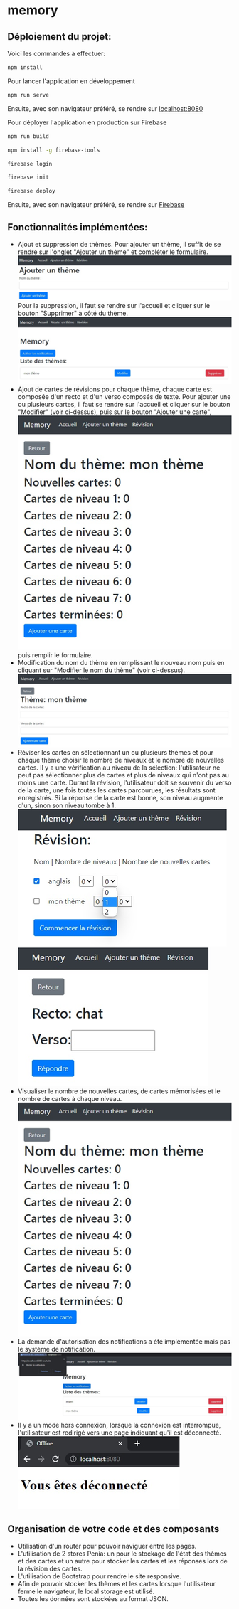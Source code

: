 # memory

## Déploiement du projet:

Voici les commandes à effectuer:

```bash
npm install
```

Pour lancer l'application en développement
```bash
npm run serve
```

Ensuite, avec son navigateur préféré, se rendre sur [localhost:8080](http://localhost:8080/)

Pour déployer l'application en production sur Firebase
```bash
npm run build
```
```bash
npm install -g firebase-tools
```
```bash
firebase login
```
```bash
firebase init
```
```bash
firebase deploy
```

Ensuite, avec son navigateur préféré, se rendre sur [Firebase](https://rmathey-memory.web.app/)

## Fonctionnalités implémentées:

- Ajout et suppression de thèmes. Pour ajouter un thème, il suffit de se rendre sur l'onglet "Ajouter un thème" et compléter le formulaire. ![add_theme](img/add_theme.jpg)
Pour la suppression, il faut se rendre sur l'accueil et cliquer sur le bouton "Supprimer" à côté du thème.
![accueil](img/accueil.jpg)
- Ajout de cartes de révisions pour chaque thème, chaque carte est composée d'un recto et d'un verso composés de texte. Pour ajouter une ou plusieurs cartes, il faut se rendre sur l'accueil et cliquer sur le bouton "Modifier" (voir ci-dessus), puis sur le bouton "Ajouter une carte",                                                
![theme_page](img/theme_page.jpg)
puis remplir le formulaire.
- Modification du nom du thème en remplissant le nouveau nom puis en cliquant sur "Modifier le nom du thème" (voir ci-dessus).
![add_card](img/add_card.jpg)
- Réviser les cartes en sélectionnant un ou plusieurs thèmes et pour chaque thème choisir le nombre de niveaux et le nombre de nouvelles cartes. Il y a une vérification au niveau de la sélection: l'utilisateur ne peut pas sélectionner plus de cartes et plus de niveaux qui n'ont pas au moins une carte. Durant la révision, l'utilisateur doit se souvenir du verso de la carte, une fois toutes les cartes parcourues, les résultats sont enregistrés. Si la réponse de la carte est bonne, son niveau augmente d'un, sinon son niveau tombe à 1.
![choix_revision](img/choix_revision.jpg)
![revision](img/revision.jpg)
- Visualiser le nombre de nouvelles cartes, de cartes mémorisées et le nombre de cartes à chaque niveau.
![theme_page](img/theme_page.jpg)
- La demande d'autorisation des notifications a été implémentée mais pas le système de notification.
![notification](img/notification.jpg)
- Il y a un mode hors connexion, lorsque la connexion est interrompue, l'utilisateur est redirigé vers une page indiquant qu'il est déconnecté.                                                                                        
![hors_connexion](img/hors_connexion.jpg)

## Organisation de votre code et des composants

- Utilisation d'un router pour pouvoir naviguer entre les pages.
- L'utilisation de 2 stores Penia: un pour le stockage de l'état des thèmes et des cartes et un autre pour stocker les cartes et les réponses lors de la révision des cartes.
- L'utilisation de Bootstrap pour rendre le site responsive.
- Afin de pouvoir stocker les thèmes et les cartes lorsque l'utilisateur ferme le navigateur, le local storage est utilisé.
- Toutes les données sont stockées au format JSON.